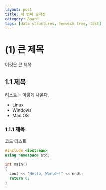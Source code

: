 ```yaml
---
layout: post
title: 세 번째 글작성
category: Board
tags: [data structures, fenwick tree, test]
---
```




# (1) 큰 제목

이것은 큰 제목

## 1.1 제목

리스트는 이렇게 나온다.

- Linux
- Windows
- Mac OS



### 1.1.1 제목

코드 테스트

```cpp
#include <iostream>
using namespace std;

int main()
{
  cout << "Hello, World~!" << endl;
  return 0;
}
```
